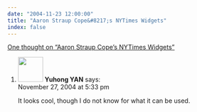 ```yaml
---
date: "2004-11-23 12:00:00"
title: "Aaron Straup Cope&#8217;s NYTimes Widgets"
index: false
---
```


[One thought on &ldquo;Aaron Straup Cope&#8217;s NYTimes Widgets&rdquo;](/lemire/blog/2004/11-23-aaron-straup-copes-nytimes-widgets)

<ol class="comment-list">
<li id="comment-559" class="comment even thread-even depth-1">
<div class="comment-author vcard">
<img alt src="https://secure.gravatar.com/avatar/673f1b9729b3cbeb731f76d3bf9692b9?s=56&#038;d=mm&#038;r=g" srcset="https://secure.gravatar.com/avatar/673f1b9729b3cbeb731f76d3bf9692b9?s=112&#038;d=mm&#038;r=g 2x" class="avatar avatar-56 photo" height="56" width="56" decoding="async" /> <b class="fn">Yuhong YAN</b> <span class="says">says:</span> </div>
<div class="comment-metadata"><time datetime="2004-11-27T17:33:44+00:00">November 27, 2004 at 5:33 pm</time></a> </div>
<div class="comment-content">
<p>It looks cool, though I do not know for what it can be used.</p>
</div>
</li>
</ol>
